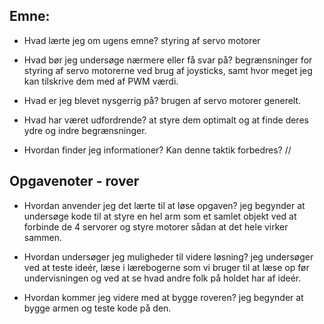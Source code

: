 ## Emne:

* Hvad lærte jeg om ugens emne?
styring af servo motorer

* Hvad bør jeg undersøge nærmere eller få svar på?
begrænsninger for styring af servo motorerne ved brug af joysticks, samt hvor meget jeg kan tilskrive dem med af PWM værdi.
* Hvad er jeg blevet nysgerrig på?
brugen af servo motorer generelt. 

 * Hvad har været udfordrende?
at styre dem optimalt og at finde deres ydre og indre begrænsninger. 
* Hvordan finder jeg informationer? Kan denne taktik forbedres?
//
## Opgavenoter - rover

* Hvordan anvender jeg det lærte til at løse opgaven?
jeg begynder at undersøge kode til at styre en hel arm som et samlet objekt ved at forbinde de 4 servorer og styre motorer sådan at det hele virker sammen. 

* Hvordan undersøger jeg muligheder til videre løsning?
jeg undersøger ved at teste ideér, læse i lærebogerne som vi bruger til at læse op før undervisningen og ved at se hvad andre folk på holdet har af ideér. 
* Hvordan kommer jeg videre med at bygge roveren?
jeg begynder at bygge armen og teste kode på den. 